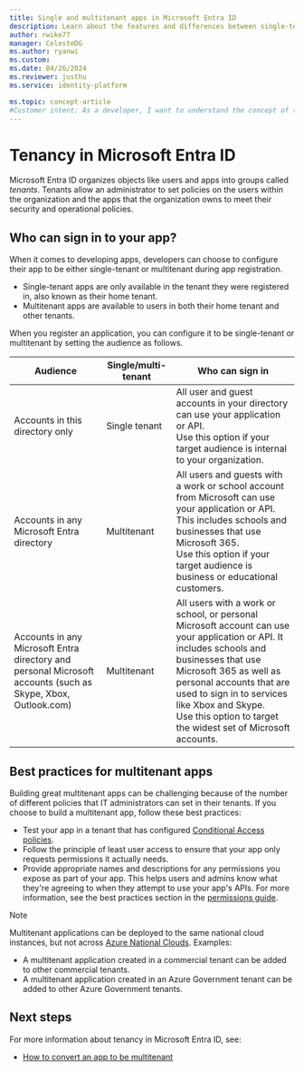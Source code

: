 ```yaml
---
title: Single and multitenant apps in Microsoft Entra ID
description: Learn about the features and differences between single-tenant and multitenant apps in Microsoft Entra ID.
author: rwike77
manager: CelesteDG
ms.author: ryanwi
ms.custom:
ms.date: 04/26/2024
ms.reviewer: justhu
ms.service: identity-platform

ms.topic: concept-article
#Customer intent: As a developer, I want to understand the concept of tenancy in Microsoft Entra ID, so that I can configure my app to be either single-tenant or multi-tenant during app registration and determine who can sign in to my app.
---
```


# Tenancy in Microsoft Entra ID

Microsoft Entra ID organizes objects like users and apps into groups called *tenants*. Tenants allow an administrator to set policies on the users within the organization and the apps that the organization owns to meet their security and operational policies.

## Who can sign in to your app?

When it comes to developing apps, developers can choose to configure their app to be either single-tenant or multitenant during app registration.

- Single-tenant apps are only available in the tenant they were registered in, also known as their home tenant.
- Multitenant apps are available to users in both their home tenant and other tenants.

When you register an application, you can configure it to be single-tenant or multitenant by setting the audience as follows.

| Audience | Single/multi-tenant | Who can sign in |
| -------- | ------------------- | --------------- |
| Accounts in this directory only | Single tenant | All user and guest accounts in your directory can use your application or API.<br>Use this option if your target audience is internal to your organization. |
| Accounts in any Microsoft Entra directory | Multitenant | All users and guests with a work or school account from Microsoft can use your application or API. This includes schools and businesses that use Microsoft 365.<br>Use this option if your target audience is business or educational customers. |
| Accounts in any Microsoft Entra directory and personal Microsoft accounts (such as Skype, Xbox, Outlook.com) | Multitenant | All users with a work or school, or personal Microsoft account can use your application or API. It includes schools and businesses that use Microsoft 365 as well as personal accounts that are used to sign in to services like Xbox and Skype.<br>Use this option to target the widest set of Microsoft accounts. |

## Best practices for multitenant apps

Building great multitenant apps can be challenging because of the number of different policies that IT administrators can set in their tenants. If you choose to build a multitenant app, follow these best practices:

- Test your app in a tenant that has configured [Conditional Access policies](v2-conditional-access-dev-guide.md).
- Follow the principle of least user access to ensure that your app only requests permissions it actually needs.
- Provide appropriate names and descriptions for any permissions you expose as part of your app. This helps users and admins know what they're agreeing to when they attempt to use your app's APIs. For more information, see the best practices section in the [permissions guide](./permissions-consent-overview.md).

> [!NOTE]
> Multitenant applications can be deployed to the same national cloud instances, but not across [Azure National Clouds](./authentication-national-cloud.md).
> Examples:
> - A multitenant application created in a commercial tenant can be added to other commercial tenants.
> - A multitenant application created in an Azure Government tenant can be added to other Azure Government tenants.

## Next steps

For more information about tenancy in Microsoft Entra ID, see:

- [How to convert an app to be multitenant](howto-convert-app-to-be-multi-tenant.md)
